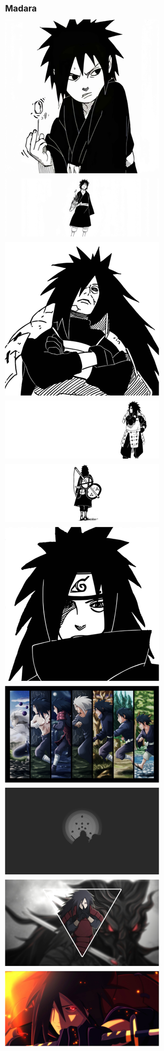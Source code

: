 # Madara

<a href="IMG_20241022010307471.jpg"><img alt="IMG_20241022010307471.jpg" src="IMG_20241022010307471.jpg"></a>

<a href="IMG_20241022010408383.jpg"><img alt="IMG_20241022010408383.jpg" src="IMG_20241022010408383.jpg"></a>

<a href="Picsart_24-10-20_23-23-12-696.jpg"><img alt="Picsart_24-10-20_23-23-12-696.jpg" src="Picsart_24-10-20_23-23-12-696.jpg"></a>

<a href="Picsart_24-10-20_23-23-37-321.jpg"><img alt="Picsart_24-10-20_23-23-37-321.jpg" src="Picsart_24-10-20_23-23-37-321.jpg"></a>

<a href="Picsart_24-10-22_01-00-55-276.jpg"><img alt="Picsart_24-10-22_01-00-55-276.jpg" src="Picsart_24-10-22_01-00-55-276.jpg"></a>

<a href="Picsart_24-10-22_01-01-18-275.jpg"><img alt="Picsart_24-10-22_01-01-18-275.jpg" src="Picsart_24-10-22_01-01-18-275.jpg"></a>

<a href="wallhaven-4xor1z.jpg"><img alt="wallhaven-4xor1z.jpg" src="wallhaven-4xor1z.jpg"></a>

<a href="wallhaven-ey3edo.png"><img alt="wallhaven-ey3edo.png" src="wallhaven-ey3edo.png"></a>

<a href="wallhaven-m9zzym.jpg"><img alt="wallhaven-m9zzym.jpg" src="wallhaven-m9zzym.jpg"></a>

<a href="wallhaven-odlmdp.jpg"><img alt="wallhaven-odlmdp.jpg" src="wallhaven-odlmdp.jpg"></a>
